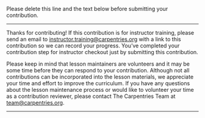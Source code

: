 Please delete this line and the text below before submitting your contribution.

---

Thanks for contributing! If this contribution is for instructor training, please send an email to instructor.training@carpentries.org with a link to this contribution so we can record your progress. You’ve completed your contribution step for instructor checkout just by submitting this contribution.  

Please keep in mind that lesson maintainers are volunteers and it may be some time before they can respond to your contribution. Although not all contributions can be incorporated into the lesson materials, we appreciate your time and effort to improve the curriculum.  If you have any questions about the lesson maintenance process or would like to volunteer your time as a contribution reviewer, please contact The Carpentries Team at team@carpentries.org.  

---
